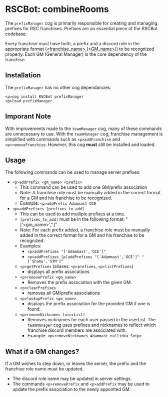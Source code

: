 # RSCBot: combineRooms

The `prefixManager` cog is primarily responsible for creating and managing prefixes for RSC franchises. Prefixes are an essential piece of the RSCBot codebase.

Every franchise must have both, a prefix and a discord role in the appropriate format ([<franchise_name> (<GM_name>)](https://media.discordapp.net/attachments/679698891129880580/707975741505273938/Capture.PNG)) to be recognized properly. Each GM (General Manager) is the core dependency of the franchise.

## Installation

The `prefixManager` has no other cog dependancies.

```
<p>cog install RSCBot prefixManager
<p>load prefixManager
```

## Imporant Note

With improvements made to the `teamManager` cog, many of these commands are unnecessary to use. With the `teamManager` cog, franchise management is simplified with commands such as `<p>addFranchise` and `<p>removeFranchise`. However, this cog **must** still be installed and loaded.

## Usage

The following commands can be used to manage server prefixes:

- `<p>addPrefix <gm_name> <prefix>`
  - This command can be used to add one GM/prefix association
  - Note: A franchise role must be manually added in the correct format for a GM and his franchise to be recognized.
  - Example: `<p>addPrefix Adammast OCE`
- `<p>addPrefixes [prefixes_to_add]`
  - This can be used to add mutliple prefixes at a time.
  - `[prefixes_to_add]` must be in the following format: "['<gm_name>','<prefix>']"
  - Note: For each prefix added, a franchise role must be manually added in the correct format for a GM and his franchise to be recognized.
  - Examples:
    - `<p>addPrefixes "['Adammast','OCE']"`
    - `<p>addPrefixes [p]addPrefixes "['Adammast','OCE']" "['Shamu','STM']"`
  - `<p>getPrefixes` (aliases: `<p>prefixes`, `<p>listPrefixes`)
    - displays all prefix assocations
  - `<p>removePrefix <gm_name>`
    - Removes the prefix association with the given GM.
  - `<p>clearPrefixes`
    - removes all GM/prefix associations
  - `<p>lookupPrefix <gm_name>`
    - displays the prefix association for the provided GM if one is found.
  - `<p>removeNicknames [userList]`
    - Removes nicknames for each user passed in the userList. The `teamManager` cog uses prefixes and nicknames to reflect which franchise discord members are associated with.
    - Example: `<p>removeNicknames Adammast nullidea Snipe`


## What if a GM changes?

If a GM wishes to step down, or leaves the server, the prefix and the franchise role name must be updated.
- The discord role name may be updated in server settings.
- The commands `<p>removePrefix` and `<p>addPrefix` may be used to update the prefix association to the newly appointed GM.
